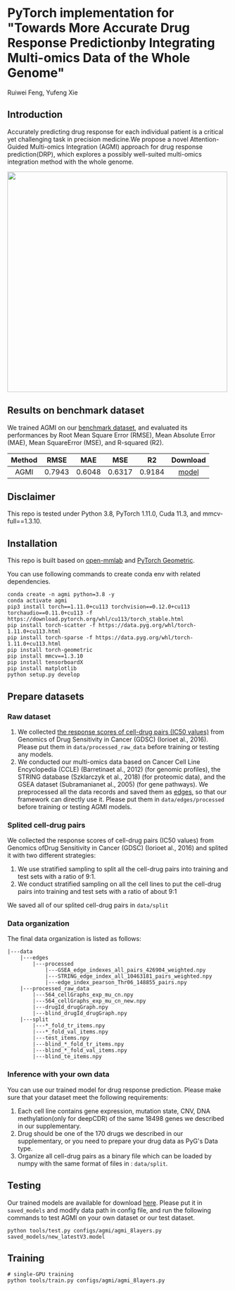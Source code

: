 
<!-- # Towards More Accurate Drug Response Prediction by Integrating Multi-omics Data of the Whole Genome -->

# PyTorch implementation for "Towards More Accurate Drug Response Predictionby Integrating Multi-omics Data of the Whole Genome" <br/>

Ruiwei Feng, Yufeng Xie

## Introduction

Accurately predicting drug response for each individual patient is a critical yet challenging task in precision medicine.We propose a novel Attention-Guided Multi-omics Integration (AGMI) approach for drug response prediction(DRP), which
explores a possibly well-suited multi-omics integration method with the whole genome.

<img src="./images/overview.png" width="500">  <br/>


## Results on benchmark dataset

We trained AGMI on our [benchmark dataset](https://drive.google.com/drive/folders/1bFQvfxYoj_RNYrnYcfnFRtNTgul5DmTO?usp=sharing), and evaluated its performances by Root Mean Square Error (RMSE), Mean Absolute Error (MAE), Mean SquareError (MSE), and R-squared (R2).

|     Method     |  RMSE  | MAE | MSE | R2 |  Download |
|:--------------:|:-----:|:-----:|:-----:|:------:|:--------:|
|    AGMI     | 0.7943  | 0.6048  | 0.6317  |  0.9184  | [model](https://drive.google.com/drive/folders/1q2Hdp9ntUZcooK8aM_R4XjDAIvnInMtJ?usp=sharing) |

## Disclaimer

This repo is tested under Python 3.8, PyTorch 1.11.0, Cuda 11.3, and mmcv-full==1.3.10.

## Installation

This repo is built based on [open-mmlab](https://github.com/open-mmlab) and [PyTorch Geometric](https://github.com/pyg-team/pytorch_geometric). 

You can use following commands to create conda env with related dependencies.

```
conda create -n agmi python=3.8 -y
conda activate agmi
pip3 install torch==1.11.0+cu113 torchvision==0.12.0+cu113 torchaudio==0.11.0+cu113 -f https://download.pytorch.org/whl/cu113/torch_stable.html
pip install torch-scatter -f https://data.pyg.org/whl/torch-1.11.0+cu113.html
pip install torch-sparse -f https://data.pyg.org/whl/torch-1.11.0+cu113.html
pip install torch-geometric
pip install mmcv==1.3.10
pip install tensorboardX
pip install matplotlib
python setup.py develop
```

## Prepare datasets

### Raw dataset

1. We collected [the response scores of cell-drug pairs (IC50 values)](https://drive.google.com/drive/folders/1bFQvfxYoj_RNYrnYcfnFRtNTgul5DmTO?usp=sharing) from Genomics of Drug Sensitivity in Cancer (GDSC) (Iorioet al., 2016). Please put them in ``` data/processed_raw_data ``` before training or testing any models.  
2. We conducted our multi-omics data based on Cancer Cell Line Encyclopedia (CCLE) (Barretinaet al., 2012) (for genomic profiles), the STRING database (Szklarczyk
et al., 2018) (for proteomic data), and the GSEA dataset (Subramanianet al., 2005) (for gene pathways). We preprocessed all the data records and saved them as [edges](https://drive.google.com/drive/folders/1mTzl4Y_GoTprdpxqT_WwNzwVbpgtkRPm?usp=sharing), so that our framework can directly use it. Please put them in ``` data/edges/processed ``` before training or testing AGMI models.

### Splited cell-drug pairs

We collected the response scores of cell-drug pairs (IC50 values) from Genomics ofDrug Sensitivity in Cancer (GDSC) (Iorioet al., 2016) and splited it with two different strategies:

1. We use stratified sampling to split all the cell-drug pairs into training and test sets with a ratio of 9:1.  
2. We conduct stratified sampling on all the cell lines to put the cell-drug pairs into training and test sets with a ratio of about 9:1

We saved all of our splited cell-drug pairs in  ``` data/split ```  

### Data organization

The final data organization is listed as follows:
``` 
|---data
    |---edges
        |---processed
            |---GSEA_edge_indexes_all_pairs_426904_weighted.npy
            |---STRING_edge_index_all_10463181_pairs_weighted.npy
            |---edge_index_pearson_Thr06_148855_pairs.npy
    |---processed_raw_data
        |---564_cellGraphs_exp_mu_cn.npy
        |---564_cellGraphs_exp_mu_cn_new.npy
        |---drugId_drugGraph.npy
        |---blind_drugId_drugGraph.npy
    |---split
        |---*_fold_tr_items.npy
        |---*_fold_val_items.npy
        |---test_items.npy
        |---blind_*_fold_tr_items.npy
        |---blind_*_fold_val_items.npy
        |---blind_te_items.npy

```  

### Inference with your own data

You can use our trained model for drug response prediction. Please make sure that your dataset meet the following requirements: 

1. Each cell line contains gene expression, mutation state, CNV, DNA methylation(only for deepCDR) of the same 18498 genes we described in our supplementary.  
2. Drug should be one of the 170 drugs we described in our supplementary, or you need to prepare your drug data as PyG's Data type.  
3. Organize all cell-drug pairs as a binary file which can be loaded by numpy with the same format of files in :  ``` data/split ```. 

## Testing
Our trained models are available for download [here](https://drive.google.com/drive/folders/1q2Hdp9ntUZcooK8aM_R4XjDAIvnInMtJ?usp=sharing). Please put it in `saved_models` and modify data path in config file, and run the following commands to test AGMI on your own dataset or our test dataset.

```
python tools/test.py configs/agmi/agmi_8layers.py saved_models/new_latestV3.model
```

## Training

```
# single-GPU training
python tools/train.py configs/agmi/agmi_8layers.py

```

